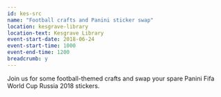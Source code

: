 ```yaml
---
id: kes-src
name: "Football crafts and Panini sticker swap"
location: kesgrave-library
location-text: Kesgrave Library
event-start-date: 2018-06-24
event-start-time: 1000
event-end-time: 1200
breadcrumb: y
---
```


Join us for some football-themed crafts and swap your spare Panini Fifa World Cup Russia 2018 stickers.
